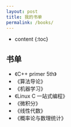 ```yaml
---
layout: post
title: 我的书单
permalink: /books/
---
```


* content
{:toc}


书单
-----------------------------------------------------------------

+ 《C++ primer 5th》
+ 《算法导论》
+ 《机器学习》
+ 《Linux C 一站式编程》
+ 《微积分》
+ 《线性代数》
+ 《概率论与数理统计》
